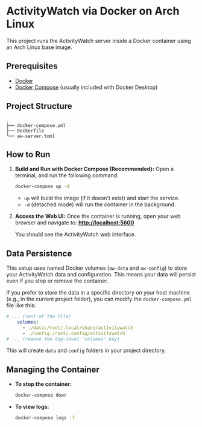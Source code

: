 # ActivityWatch via Docker on Arch Linux

This project runs the ActivityWatch server inside a Docker container using an Arch Linux base image.

## Prerequisites

* [Docker](https://docs.docker.com/get-docker/)
* [Docker Compose](https://docs.docker.com/compose/install/) (usually included with Docker Desktop)

## Project Structure

```
.
├── docker-compose.yml
├── Dockerfile
└── aw-server.toml
```

## How to Run

1.  **Build and Run with Docker Compose (Recommended):**
    Open a terminal, and run the following command:
    ```bash
    docker-compose up -d
    ```
    * `up` will build the image (if it doesn't exist) and start the service.
    * `-d` (detached mode) will run the container in the background.

3.  **Access the Web UI:**
    Once the container is running, open your web browser and navigate to:
    **[http://localhost:5600](http://localhost:5600)**

    You should see the ActivityWatch web interface.

## Data Persistence

This setup uses named Docker volumes (`aw-data` and `aw-config`) to store your ActivityWatch data and configuration. This means your data will persist even if you stop or remove the container.

If you prefer to store the data in a specific directory on your host machine (e.g., in the current project folder), you can modify the `docker-compose.yml` file like this:

```yaml
# ... (rest of the file)
    volumes:
      - ./data:/root/.local/share/activitywatch
      - ./config:/root/.config/activitywatch
# ... (remove the top-level 'volumes' key)
```
This will create `data` and `config` folders in your project directory.

## Managing the Container

* **To stop the container:**
    ```bash
    docker-compose down
    ```

* **To view logs:**
    ```bash
    docker-compose logs -f
    ```
